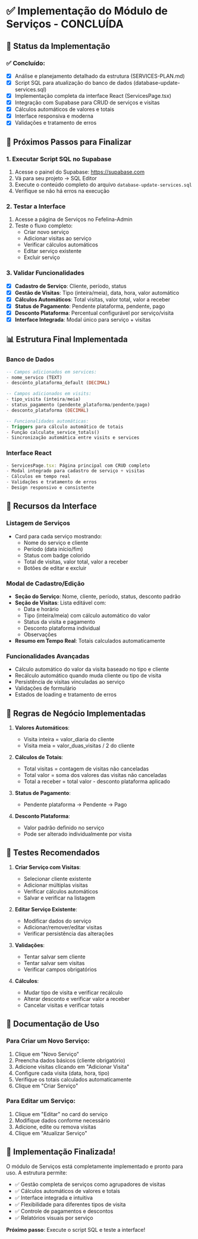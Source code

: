 # ✅ Implementação do Módulo de Serviços - CONCLUÍDA

## 🎯 **Status da Implementação**

### ✅ **Concluído:**
- [x] Análise e planejamento detalhado da estrutura (SERVICES-PLAN.md)
- [x] Script SQL para atualização do banco de dados (database-update-services.sql)
- [x] Implementação completa da interface React (ServicesPage.tsx)
- [x] Integração com Supabase para CRUD de serviços e visitas
- [x] Cálculos automáticos de valores e totais
- [x] Interface responsiva e moderna
- [x] Validações e tratamento de erros

## 🚀 **Próximos Passos para Finalizar**

### 1. **Executar Script SQL no Supabase**
1. Acesse o painel do Supabase: https://supabase.com
2. Vá para seu projeto → SQL Editor
3. Execute o conteúdo completo do arquivo `database-update-services.sql`
4. Verifique se não há erros na execução

### 2. **Testar a Interface**
1. Acesse a página de Serviços no Fefelina-Admin
2. Teste o fluxo completo:
   - Criar novo serviço
   - Adicionar visitas ao serviço
   - Verificar cálculos automáticos
   - Editar serviço existente
   - Excluir serviço

### 3. **Validar Funcionalidades**
- [x] **Cadastro de Serviço**: Cliente, período, status
- [x] **Gestão de Visitas**: Tipo (inteira/meia), data, hora, valor automático
- [x] **Cálculos Automáticos**: Total visitas, valor total, valor a receber
- [x] **Status de Pagamento**: Pendente plataforma, pendente, pago
- [x] **Desconto Plataforma**: Percentual configurável por serviço/visita
- [x] **Interface Integrada**: Modal único para serviço + visitas

## 📊 **Estrutura Final Implementada**

### **Banco de Dados**
```sql
-- Campos adicionados em services:
- nome_servico (TEXT)
- desconto_plataforma_default (DECIMAL)

-- Campos adicionados em visits:
- tipo_visita (inteira/meia)
- status_pagamento (pendente_plataforma/pendente/pago)
- desconto_plataforma (DECIMAL)

-- Funcionalidades automáticas:
- Triggers para cálculo automático de totais
- Função calculate_service_totals()
- Sincronização automática entre visits e services
```

### **Interface React**
```typescript
- ServicesPage.tsx: Página principal com CRUD completo
- Modal integrado para cadastro de serviço + visitas
- Cálculos em tempo real
- Validações e tratamento de erros
- Design responsivo e consistente
```

## 🎨 **Recursos da Interface**

### **Listagem de Serviços**
- Card para cada serviço mostrando:
  - Nome do serviço e cliente
  - Período (data início/fim)
  - Status com badge colorido
  - Total de visitas, valor total, valor a receber
  - Botões de editar e excluir

### **Modal de Cadastro/Edição**
- **Seção do Serviço**: Nome, cliente, período, status, desconto padrão
- **Seção de Visitas**: Lista editável com:
  - Data e horário
  - Tipo (inteira/meia) com cálculo automático do valor
  - Status da visita e pagamento
  - Desconto plataforma individual
  - Observações
- **Resumo em Tempo Real**: Totais calculados automaticamente

### **Funcionalidades Avançadas**
- Cálculo automático do valor da visita baseado no tipo e cliente
- Recálculo automático quando muda cliente ou tipo de visita
- Persistência de visitas vinculadas ao serviço
- Validações de formulário
- Estados de loading e tratamento de erros

## 🔧 **Regras de Negócio Implementadas**

1. **Valores Automáticos**:
   - Visita inteira = valor_diaria do cliente
   - Visita meia = valor_duas_visitas / 2 do cliente

2. **Cálculos de Totais**:
   - Total visitas = contagem de visitas não canceladas
   - Total valor = soma dos valores das visitas não canceladas
   - Total a receber = total valor - desconto plataforma aplicado

3. **Status de Pagamento**:
   - Pendente plataforma → Pendente → Pago

4. **Desconto Plataforma**:
   - Valor padrão definido no serviço
   - Pode ser alterado individualmente por visita

## 🧪 **Testes Recomendados**

1. **Criar Serviço com Visitas**:
   - Selecionar cliente existente
   - Adicionar múltiplas visitas
   - Verificar cálculos automáticos
   - Salvar e verificar na listagem

2. **Editar Serviço Existente**:
   - Modificar dados do serviço
   - Adicionar/remover/editar visitas
   - Verificar persistência das alterações

3. **Validações**:
   - Tentar salvar sem cliente
   - Tentar salvar sem visitas
   - Verificar campos obrigatórios

4. **Cálculos**:
   - Mudar tipo de visita e verificar recálculo
   - Alterar desconto e verificar valor a receber
   - Cancelar visitas e verificar totais

## 📝 **Documentação de Uso**

### **Para Criar um Novo Serviço:**
1. Clique em "Novo Serviço"
2. Preencha dados básicos (cliente obrigatório)
3. Adicione visitas clicando em "Adicionar Visita"
4. Configure cada visita (data, hora, tipo)
5. Verifique os totais calculados automaticamente
6. Clique em "Criar Serviço"

### **Para Editar um Serviço:**
1. Clique em "Editar" no card do serviço
2. Modifique dados conforme necessário
3. Adicione, edite ou remova visitas
4. Clique em "Atualizar Serviço"

## 🎉 **Implementação Finalizada!**

O módulo de Serviços está completamente implementado e pronto para uso. A estrutura permite:

- ✅ Gestão completa de serviços como agrupadores de visitas
- ✅ Cálculos automáticos de valores e totais
- ✅ Interface integrada e intuitiva
- ✅ Flexibilidade para diferentes tipos de visita
- ✅ Controle de pagamentos e descontos
- ✅ Relatórios visuais por serviço

**Próximo passo**: Execute o script SQL e teste a interface!
